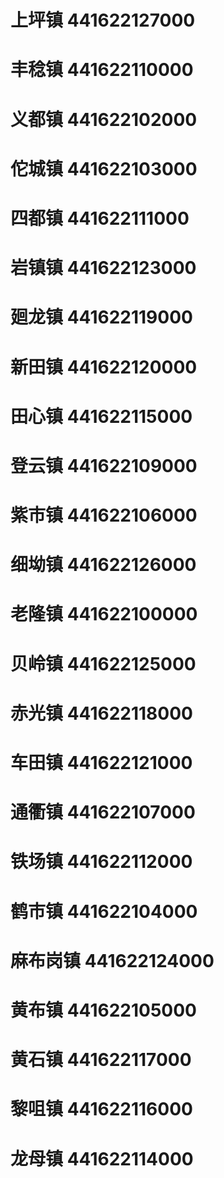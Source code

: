 # 上坪镇 441622127000
# 丰稔镇 441622110000
# 义都镇 441622102000
# 佗城镇 441622103000
# 四都镇 441622111000
# 岩镇镇 441622123000
# 廻龙镇 441622119000
# 新田镇 441622120000
# 田心镇 441622115000
# 登云镇 441622109000
# 紫市镇 441622106000
# 细坳镇 441622126000
# 老隆镇 441622100000
# 贝岭镇 441622125000
# 赤光镇 441622118000
# 车田镇 441622121000
# 通衢镇 441622107000
# 铁场镇 441622112000
# 鹤市镇 441622104000
# 麻布岗镇 441622124000
# 黄布镇 441622105000
# 黄石镇 441622117000
# 黎咀镇 441622116000
# 龙母镇 441622114000
